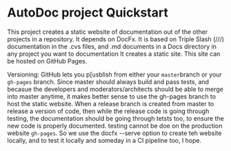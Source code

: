 # AutoDoc project Quickstart
This project creates a static website of documentation out of the other projects in a repository.
It depends on DocFx. 
It is based on Triple Slash (///) documentation in the .cvs files, and .md documents in a Docs directory in any project you want to documentation
It creates a static site.
This site can be hosted on GitHub Pages.

Versioning:
GitHub lets you p[usblish from either your `master`branch or your `gh-pages` branch. Since master should always build and pass tests, and becasue the developers and moderators/architects should be able to merge into master anytime, it makes better sense to use the gh-pages branch to host the static website. When a release branch is created from master to release a version of code, then while the release code is going through testing, the documentation should be going through tetsts too, to ensure the new code is properly documented. testing cannot be doe on the production website `gh-pages`. So we use the docfx --serve option to create teh website locally, and to test it locally and someday in a CI pipeline too, I hope.